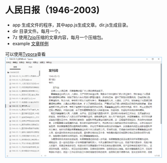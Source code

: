 # 人民日报（1946-2003)

* app 生成文件的程序，其中app.js生成文章。dir.js生成目录。  
* dir 目录文件。每月一个。    
* 7z 使用[7zip](https://www.7-zip.org/)压缩的文章内容，每月一个压缩包。  
* example [文章样例](example/1946年05月)

可以使用[Typora](https://typora.io/)查看  
![例图](screenshot/screenshot1.png)

